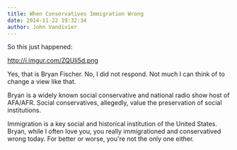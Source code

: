 ```yaml
---
title: When Conservatives Immigration Wrong
date: 2014-11-22 19:32:34
author: John Vandivier
---
```




So this just happened:

http://i.imgur.com/ZQUIi5d.png

Yes, that is Bryan Fischer. No, I did not respond. Not much I can think of to change a view like that.

Bryan is a widely known social conservative and national radio show host of AFA/AFR. Social conservatives, allegedly, value the preservation of social institutions.

Immigration is a key social and historical institution of the United States. Bryan, while I often love you, you really immigrationed and conservatived wrong today. For better or worse, you're not the only one either.